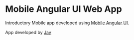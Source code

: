 # Mobile Angular UI Web App 

Introductory Mobile app developed using [Mobile Angular UI](http://mobileangularui.com/).

App developed by [Jay](https://github.com/jay3dec)


